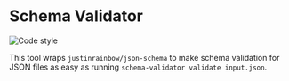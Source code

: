 # Schema Validator

![Code style](https://github.com/undpaul/schema-validator/actions/workflows/codestyle.yml/badge.svg)

This tool wraps `justinrainbow/json-schema` to make schema validation for JSON
files as easy as running `schema-validator validate input.json`.
